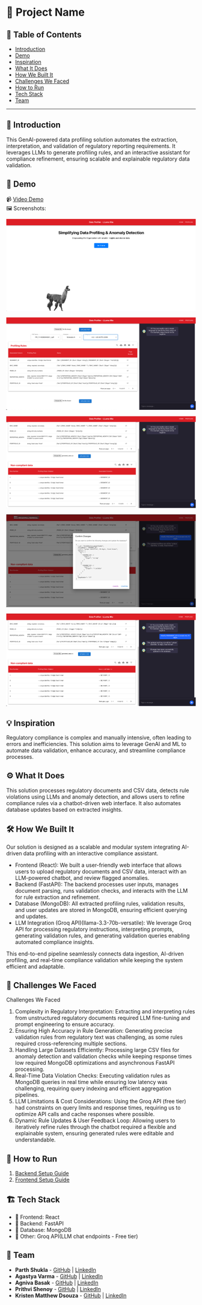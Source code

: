 # 🚀 Project Name

## 📌 Table of Contents

- [Introduction](#introduction)
- [Demo](#demo)
- [Inspiration](#inspiration)
- [What It Does](#what-it-does)
- [How We Built It](#how-we-built-it)
- [Challenges We Faced](#challenges-we-faced)
- [How to Run](#how-to-run)
- [Tech Stack](#tech-stack)
- [Team](#team)

---

## 🎯 Introduction

This GenAI-powered data profiling solution automates the extraction, interpretation, and validation of regulatory reporting requirements. It leverages LLMs to generate profiling rules, and an interactive assistant for compliance refinement, ensuring scalable and explainable regulatory data validation.

## 🎥 Demo

📹 [Video Demo](https://drive.google.com/file/d/1ygnKxkxigE5UA2KIAmN-EkWDTHkTq-ud/view?usp=share_link)  
🖼️ Screenshots:

![Main page](artifacts/demo/main_page.png)

![Data Profiling](artifacts/demo/data_profiling.png)

![Data violations](artifacts/demo/data_violations.png)

![Confirm changes](artifacts/demo/confirm_changes.png)

![Change complete](artifacts/demo/change_complete.png)

## 💡 Inspiration

Regulatory compliance is complex and manually intensive, often leading to errors and inefficiencies. This solution aims to leverage GenAI and ML to automate data validation, enhance accuracy, and streamline compliance processes.

## ⚙️ What It Does

This solution processes regulatory documents and CSV data, detects rule violations using LLMs and anomaly detection, and allows users to refine compliance rules via a chatbot-driven web interface. It also automates database updates based on extracted insights.

## 🛠️ How We Built It

Our solution is designed as a scalable and modular system integrating AI-driven data profiling with an interactive compliance assistant.

- Frontend (React): We built a user-friendly web interface that allows users to upload regulatory documents and CSV data, interact with an LLM-powered chatbot, and review flagged anomalies.
- Backend (FastAPI): The backend processes user inputs, manages document parsing, runs validation checks, and interacts with the LLM for rule extraction and refinement.
- Database (MongoDB): All extracted profiling rules, validation results, and user updates are stored in MongoDB, ensuring efficient querying and updates.
- LLM Integration (Groq API)(llama-3.3-70b-versatile): We leverage Groq API for processing regulatory instructions, interpreting prompts, generating validation rules, and generating validation queries enabling automated compliance insights.

This end-to-end pipeline seamlessly connects data ingestion, AI-driven profiling, and real-time compliance validation while keeping the system efficient and adaptable.

## 🚧 Challenges We Faced

Challenges We Faced

1) Complexity in Regulatory Interpretation: Extracting and interpreting rules from unstructured regulatory documents required LLM fine-tuning and prompt engineering to ensure accuracy.
2) Ensuring High Accuracy in Rule Generation: Generating precise validation rules from regulatory text was challenging, as some rules required cross-referencing multiple sections.
3) Handling Large Datasets Efficiently: Processing large CSV files for anomaly detection and validation checks while keeping response times low required MongoDB optimizations and asynchronous FastAPI processing.
4) Real-Time Data Violation Checks: Executing validation rules as MongoDB queries in real time while ensuring low latency was challenging, requiring query indexing and efficient aggregation pipelines.
5) LLM Limitations & Cost Considerations: Using the Groq API (free tier) had constraints on query limits and response times, requiring us to optimize API calls and cache responses where possible.
6) Dynamic Rule Updates & User Feedback Loop: Allowing users to iteratively refine rules through the chatbot required a flexible and explainable system, ensuring generated rules were editable and understandable.


## 🏃 How to Run

1) [Backend Setup Guide](code/src/backend/README.md)
2) [Frontend Setup Guide](code/src/frontend/README.md)

## 🏗️ Tech Stack

- 🔹 Frontend: React 
- 🔹 Backend: FastAPI
- 🔹 Database: MongoDB
- 🔹 Other: Groq API(LLM chat endpoints - Free tier) 

## 👥 Team

- **Parth Shukla** - [GitHub](https://github.com/ParthS28) | [LinkedIn](https://www.linkedin.com/in/parthsh/)
- **Agastya Varma** - [GitHub](https://github.com/agastya2002) | [LinkedIn](https://www.linkedin.com/in/agastya-varma/)
- **Agniva Basak** - [GitHub](https://github.com/agnivabasak) | [LinkedIn](https://www.linkedin.com/in/agniva-basak-b40b31115/)
- **Prithvi Shenoy** - [GitHub](https://github.com/prithvi-shenoy) | [LinkedIn](https://www.linkedin.com/in/prithvi-shenoy-7517441aa/)
- **Kristen Matthew Dsouza** - [GitHub](https://github.com/Kris-Dsz) | [LinkedIn](https://www.linkedin.com/in/kristen-mathew-dsouza/)
